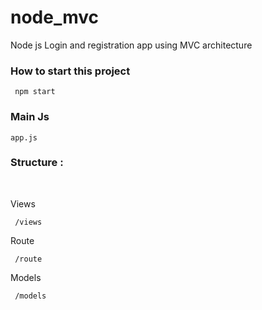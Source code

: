 # node_mvc
Node js Login and registration app using MVC architecture 
<h3>How to start this project</h3><code> npm start </code><br>
<h3>Main Js</h3><code>app.js</code><br>
<h3>Structure : </h3><br>
<p>Views</p> <code> /views </code>
<p>Route</p> <code> /route </code>
<p>Models</p> <code> /models </code>
